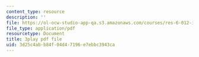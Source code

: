 ```yaml
---
content_type: resource
description: ''
file: https://ol-ocw-studio-app-qa.s3.amazonaws.com/courses/res-6-012-introduction-to-probability-spring-2018/3d25c4abb84f04d47196e7ebbc3943ca_KrjZyCRi29o.pdf
file_type: application/pdf
resourcetype: Document
title: 3play pdf file
uid: 3d25c4ab-b84f-04d4-7196-e7ebbc3943ca
---
```

